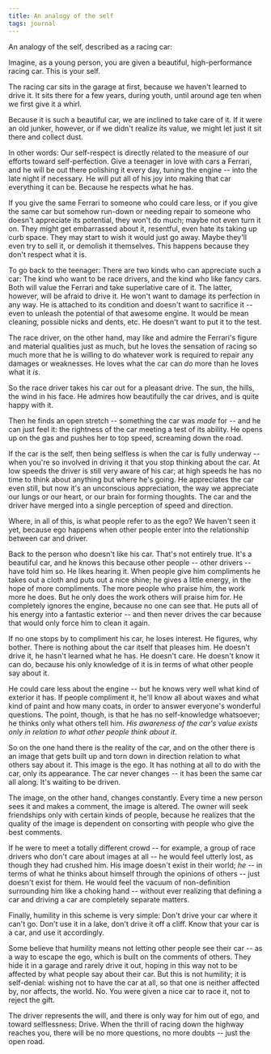 ```yaml
---
title: An analogy of the self
tags: journal
---
```


An analogy of the self, described as a racing car:

Imagine, as a young person, you are given a beautiful, high-performance
racing car.  This is your self.

The racing car sits in the garage at first, because we haven't learned
to drive it.  It sits there for a few years, during youth, until around
age ten when we first give it a whirl.

Because it is such a beautiful car, we are inclined to take care of it.
If it were an old junker, however, or if we didn't realize its value, we
might let just it sit there and collect dust.

In other words: Our self-respect is directly related to the measure of
our efforts toward self-perfection.  Give a teenager in love with cars a
Ferrari, and he will be out there polishing it every day, tuning the
engine -- into the late night if necessary.  He will put all of his joy
into making that car everything it can be.  Because he respects what he
has.

If you give the same Ferrari to someone who could care less, or if you
give the same car but somehow run-down or needing repair to someone who
doesn't appreciate its potential, they won't do much; maybe not even
turn it on.  They might get embarrassed about it, resentful, even hate
its taking up curb space.  They may start to wish it would just go away.
Maybe they'll even try to sell it, or demolish it themselves.  This
happens because they don't respect what it is.

To go back to the teenager: There are two kinds who can appreciate such
a car: The kind who want to be race drivers, and the kind who like fancy
cars.  Both will value the Ferrari and take superlative care of it.  The
latter, however, will be afraid to drive it.  He won't want to damage
its perfection in any way.  He is attached to its condition and doesn't
want to sacrifice it -- even to unleash the potential of that awesome
engine.  It would be mean cleaning, possible nicks and dents, etc.  He
doesn't want to put it to the test.

The race driver, on the other hand, may like and admire the Ferrari's
figure and material qualities just as much, but he loves the sensation
of racing so much more that he is willing to do whatever work is
required to repair any damages or weaknesses.  He loves what the car can
*do* more than he loves what it *is*.

So the race driver takes his car out for a pleasant drive.  The sun, the
hills, the wind in his face.  He admires how beautifully the car drives,
and is quite happy with it.

Then he finds an open stretch -- something the car was *made* for -- and
he can just feel it: the rightness of the car meeting a test of its
ability.  He opens up on the gas and pushes her to top speed, screaming
down the road.

If the car is the self, then being selfless is when the car is fully
underway -- when you're so involved in driving it that you stop thinking
about the car.  At low speeds the driver is still very aware of his car;
at high speeds he has no time to think about anything but where he's
going.  He appreciates the car even still, but now it's an unconscious
appreciation, the way we appreciate our lungs or our heart, or our brain
for forming thoughts.  The car and the driver have merged into a single
perception of speed and direction.

Where, in all of this, is what people refer to as the ego?  We haven't
seen it yet, because ego happens when other people enter into the
relationship between car and driver.

Back to the person who doesn't like his car.  That's not entirely true.
It's a beautiful car, and he knows this because other people -- other
drivers -- have told him so.  He likes hearing it.  When people give him
compliments he takes out a cloth and puts out a nice shine; he gives a
little energy, in the hope of more compliments.  The more people who
praise him, the work more he does.  But he only does the work others
will praise him for.  He completely ignores the engine, because no one
can see that.  He puts all of his energy into a fantastic exterior --
and then never drives the car because that would only force him to clean
it again.

If no one stops by to compliment his car, he loses interest.  He
figures, why bother.  There is nothing about the car itself that pleases
him.  He doesn't drive it, he hasn't learned what he has.  He doesn't
care.  He doesn't know it can do, because his only knowledge of it is in
terms of what other people say about it.

He could care less about the engine -- but he knows very well what kind
of exterior it has.  If people compliment it, he'll know all about waxes
and what kind of paint and how many coats, in order to answer everyone's
wonderful questions.  The point, though, is that he has no
self-knowledge whatsoever; he thinks only what others tell him.  *His
awareness of the car's value exists only in relation to what other
people think about it*.

So on the one hand there is the reality of the car, and on the other
there is an image that gets built up and torn down in direction relation
to what others say about it.  This image is the ego.  It has nothing at
all to do with the car, only its appearance.  The car never changes --
it has been the same car all along.  It's waiting to be driven.

The image, on the other hand, changes constantly.  Every time a new
person sees it and makes a comment, the image is altered.  The owner
will seek friendships only with certain kinds of people, because he
realizes that the quality of the image is dependent on consorting with
people who give the best comments.

If he were to meet a totally different crowd -- for example, a group of
race drivers who don't care about images at all -- he would feel utterly
lost, as though they had crushed him.  His image doesn't exist in their
world; *he* -- in terms of what he thinks about himself through the
opinions of others -- just doesn't exist for them.  He would feel the
vacuum of non-definition surrounding him like a choking hand -- without
ever realizing that defining a car and driving a car are completely
separate matters.

Finally, humility in this scheme is very simple: Don't drive your car
where it can't go.  Don't use it in a lake, don't drive it off a cliff.
Know that your car is a car, and use it accordingly.

Some believe that humility means not letting other people see their car
-- as a way to escape the ego, which is built on the comments of others.
They hide it in a garage and rarely drive it out, hoping in this way not
to be affected by what people say about their car.  But this is not
humility; it is self-denial: wishing not to have the car at all, so that
one is neither affected by, nor affects, the world.  No.  You were given
a nice car to race it, not to reject the gift.

The driver represents the will, and there is only way for him out of
ego, and toward selflessness: Drive.  When the thrill of racing down the
highway reaches you, there will be no more questions, no more doubts --
just the open road.


